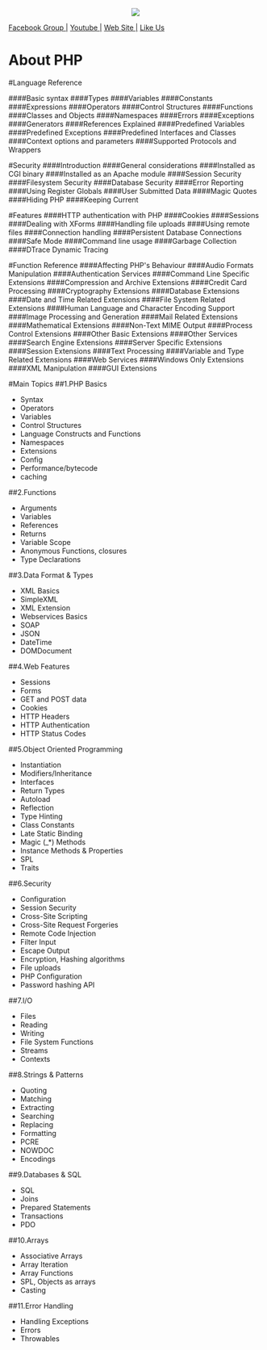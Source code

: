 <p align="center">

<img src="https://user-images.githubusercontent.com/29582239/72261392-eec54780-363e-11ea-8904-961cc27520f1.png">
</p>

<p><a href="https://www.facebook.com/groups/fullstackwebdevelopment/" rel="nofollow">Facebook Group |</a>
<a href="https://youtube.com/fullstackweb" rel="nofollow">Youtube  |</a>
<a href="http://www.sumon-it.com" rel="nofollow">Web Site |</a>
<a href="https://www.facebook.com/csesumonpro" rel="nofollow">Like Us</a></p>

# About PHP
#Language Reference

####Basic syntax
####Types
####Variables
####Constants
####Expressions
####Operators
####Control Structures
####Functions
####Classes and Objects
####Namespaces
####Errors
####Exceptions
####Generators
####References Explained
####Predefined Variables
####Predefined Exceptions
####Predefined Interfaces and Classes
####Context options and parameters
####Supported Protocols and Wrappers

#Security
####Introduction
####General considerations
####Installed as CGI binary
####Installed as an Apache module
####Session Security
####Filesystem Security
####Database Security
####Error Reporting
####Using Register Globals
####User Submitted Data
####Magic Quotes
####Hiding PHP
####Keeping Current

#Features
####HTTP authentication with PHP
####Cookies
####Sessions
####Dealing with XForms
####Handling file uploads
####Using remote files
####Connection handling
####Persistent Database Connections
####Safe Mode
####Command line usage
####Garbage Collection
####DTrace Dynamic Tracing

#Function Reference
####Affecting PHP's Behaviour
####Audio Formats Manipulation
####Authentication Services
####Command Line Specific Extensions
####Compression and Archive Extensions
####Credit Card Processing
####Cryptography Extensions
####Database Extensions
####Date and Time Related Extensions
####File System Related Extensions
####Human Language and Character Encoding Support
####Image Processing and Generation
####Mail Related Extensions
####Mathematical Extensions
####Non-​Text MIME Output
####Process Control Extensions
####Other Basic Extensions
####Other Services
####Search Engine Extensions
####Server Specific Extensions
####Session Extensions
####Text Processing
####Variable and Type Related Extensions
####Web Services
####Windows Only Extensions
####XML Manipulation
####GUI Extensions
  
#Main Topics
##1.PHP Basics
<ul>
    <li>Syntax</li>
    <li>Operators</li>
    <li>Variables</li>
    <li>Control Structures</li>
    <li>Language Constructs and Functions</li>
    <li>Namespaces </li>
    <li>Extensions</li>
    <li>Config</li>
    <li>Performance/bytecode</li>
    <li>caching</li>
</ul>

##2.Functions
<ul>
    <li>Arguments</li>
    <li>Variables</li>
    <li>References</li>
    <li>Returns</li>
    <li>Variable Scope</li>
    <li>Anonymous Functions, closures</li>
    <li>Type Declarations</li>
</ul>

##3.Data Format & Types
<ul>
    <li>XML Basics</li>
    <li>SimpleXML</li>
    <li>XML Extension</li>
    <li>Webservices Basics</li>
    <li>SOAP</li>
    <li>JSON </li>
    <li>DateTime </li>
    <li>DOMDocument </li>
</ul>

##4.Web Features
<ul>
	<li>Sessions</li>
	<li>Forms</li>
	<li>GET and POST data</li>
	<li>Cookies</li>
	<li>HTTP Headers</li>
	<li>HTTP Authentication</li>
	<li>HTTP Status Codes</li>
</ul>

##5.Object Oriented Programming
<ul>
	<li>Instantiation</li>
	<li>Modifiers/Inheritance</li>
	<li>Interfaces</li>
	<li>Return Types</li>
	<li>Autoload</li>
	<li>Reflection</li>
	<li>Type Hinting</li>
	<li>Class Constants</li>
	<li>Late Static Binding</li>
	<li>Magic (_*) Methods</li>
	<li>Instance Methods & Properties</li>
	<li>SPL</li>
	<li>Traits </li>
</ul>

##6.Security
<ul>
	<li>Configuration</li>
	<li>Session Security</li>
	<li>Cross-Site Scripting</li>
	<li>Cross-Site Request Forgeries</li>
	<li>Remote Code Injection</li>
	<li>Filter Input</li>
	<li>Escape Output</li>
	<li>Encryption, Hashing algorithms</li>
	<li>File uploads</li>
	<li>PHP Configuration</li>
	<li>Password hashing API </li>
</ul>

##7.I/O
<ul>
	<li>Files</li>
	<li>Reading</li>
	<li>Writing</li>
	<li>File System Functions</li>
	<li>Streams</li>
	<li>Contexts</li>
</ul>

##8.Strings & Patterns
<ul>
	<li>Quoting</li>
	<li>Matching</li>
	<li>Extracting</li>
	<li>Searching</li>
	<li>Replacing</li>
	<li>Formatting</li>
	<li>PCRE</li>
	<li>NOWDOC</li>
	<li>Encodings</li>
</ul>

##9.Databases & SQL
<ul>
	<li>SQL</li>
	<li>Joins</li>
	<li>Prepared Statements</li>
	<li>Transactions</li>
	<li>PDO</li>
</ul>

##10.Arrays
<ul>
	<li>Associative Arrays</li>
	<li>Array Iteration</li>
	<li>Array Functions</li>
	<li>SPL, Objects as arrays </li>
	<li>Casting</li>
</ul>

##11.Error Handling
<ul>
	<li>Handling Exceptions</li>
	<li>Errors</li>
	<li>Throwables</li>
</ul>


